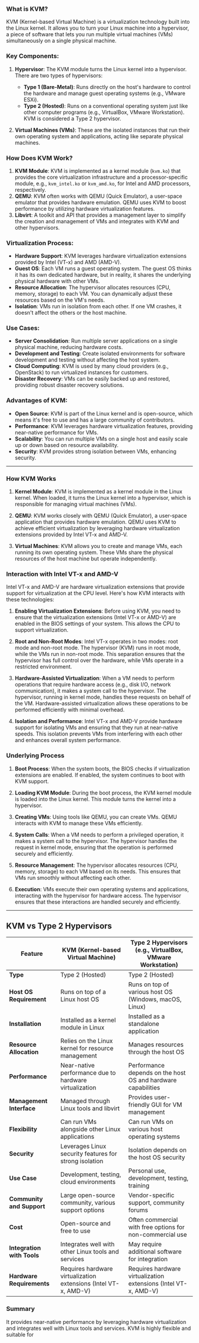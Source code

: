 

### What is KVM?
KVM (Kernel-based Virtual Machine) is a virtualization technology built into the Linux kernel. It allows you to turn your Linux machine into a hypervisor, a piece of software that lets you run multiple virtual machines (VMs) simultaneously on a single physical machine.

### Key Components:
1. **Hypervisor**: The KVM module turns the Linux kernel into a hypervisor. There are two types of hypervisors:
   - **Type 1 (Bare-Metal)**: Runs directly on the host's hardware to control the hardware and manage guest operating systems (e.g., VMware ESXi).
   - **Type 2 (Hosted)**: Runs on a conventional operating system just like other computer programs (e.g., VirtualBox, VMware Workstation). KVM is considered a Type 2 hypervisor.

2. **Virtual Machines (VMs)**: These are the isolated instances that run their own operating system and applications, acting like separate physical machines.

### How Does KVM Work?
1. **KVM Module**: KVM is implemented as a kernel module (`kvm.ko`) that provides the core virtualization infrastructure and a processor-specific module, e.g., `kvm_intel.ko` or `kvm_amd.ko`, for Intel and AMD processors, respectively.
2. **QEMU**: KVM often works with QEMU (Quick Emulator), a user-space emulator that provides hardware emulation. QEMU uses KVM to boost performance by utilizing hardware virtualization features.
3. **Libvirt**: A toolkit and API that provides a management layer to simplify the creation and management of VMs and integrates with KVM and other hypervisors.

### Virtualization Process:
- **Hardware Support**: KVM leverages hardware virtualization extensions provided by Intel (VT-x) and AMD (AMD-V).
- **Guest OS**: Each VM runs a guest operating system. The guest OS thinks it has its own dedicated hardware, but in reality, it shares the underlying physical hardware with other VMs.
- **Resource Allocation**: The hypervisor allocates resources (CPU, memory, storage) to each VM. You can dynamically adjust these resources based on the VM's needs.
- **Isolation**: VMs run in isolation from each other. If one VM crashes, it doesn't affect the others or the host machine.

### Use Cases:
- **Server Consolidation**: Run multiple server applications on a single physical machine, reducing hardware costs.
- **Development and Testing**: Create isolated environments for software development and testing without affecting the host system.
- **Cloud Computing**: KVM is used by many cloud providers (e.g., OpenStack) to run virtualized instances for customers.
- **Disaster Recovery**: VMs can be easily backed up and restored, providing robust disaster recovery solutions.

### Advantages of KVM:
- **Open Source**: KVM is part of the Linux kernel and is open-source, which means it's free to use and has a large community of contributors.
- **Performance**: KVM leverages hardware virtualization features, providing near-native performance for VMs.
- **Scalability**: You can run multiple VMs on a single host and easily scale up or down based on resource availability.
- **Security**: KVM provides strong isolation between VMs, enhancing security.

---

### How KVM Works

1. **Kernel Module**: KVM is implemented as a kernel module in the Linux kernel. When loaded, it turns the Linux kernel into a hypervisor, which is responsible for managing virtual machines (VMs).

2. **QEMU**: KVM works closely with QEMU (Quick Emulator), a user-space application that provides hardware emulation. QEMU uses KVM to achieve efficient virtualization by leveraging hardware virtualization extensions provided by Intel VT-x and AMD-V.

3. **Virtual Machines**: KVM allows you to create and manage VMs, each running its own operating system. These VMs share the physical resources of the host machine but operate independently.

### Interaction with Intel VT-x and AMD-V

Intel VT-x and AMD-V are hardware virtualization extensions that provide support for virtualization at the CPU level. Here's how KVM interacts with these technologies:

1. **Enabling Virtualization Extensions**: Before using KVM, you need to ensure that the virtualization extensions (Intel VT-x or AMD-V) are enabled in the BIOS settings of your system. This allows the CPU to support virtualization.

2. **Root and Non-Root Modes**: Intel VT-x operates in two modes: root mode and non-root mode. The hypervisor (KVM) runs in root mode, while the VMs run in non-root mode. This separation ensures that the hypervisor has full control over the hardware, while VMs operate in a restricted environment.

3. **Hardware-Assisted Virtualization**: When a VM needs to perform operations that require hardware access (e.g., disk I/O, network communication), it makes a system call to the hypervisor. The hypervisor, running in kernel mode, handles these requests on behalf of the VM. Hardware-assisted virtualization allows these operations to be performed efficiently with minimal overhead.

4. **Isolation and Performance**: Intel VT-x and AMD-V provide hardware support for isolating VMs and ensuring that they run at near-native speeds. This isolation prevents VMs from interfering with each other and enhances overall system performance.

### Underlying Process

1. **Boot Process**: When the system boots, the BIOS checks if virtualization extensions are enabled. If enabled, the system continues to boot with KVM support.

2. **Loading KVM Module**: During the boot process, the KVM kernel module is loaded into the Linux kernel. This module turns the kernel into a hypervisor.

3. **Creating VMs**: Using tools like QEMU, you can create VMs. QEMU interacts with KVM to manage these VMs efficiently.

4. **System Calls**: When a VM needs to perform a privileged operation, it makes a system call to the hypervisor. The hypervisor handles the request in kernel mode, ensuring that the operation is performed securely and efficiently.

5. **Resource Management**: The hypervisor allocates resources (CPU, memory, storage) to each VM based on its needs. This ensures that VMs run smoothly without affecting each other.

6. **Execution**: VMs execute their own operating systems and applications, interacting with the hypervisor for hardware access. The hypervisor ensures that these interactions are handled securely and efficiently.

---

## KVM vs Type 2 Hypervisors

| Feature                     | KVM (Kernel-based Virtual Machine) | Type 2 Hypervisors (e.g., VirtualBox, VMware Workstation) |
|-----------------------------|-----------------------------------|---------------------------------------------------------|
| **Type**                    | Type 2 (Hosted)                   | Type 2 (Hosted)                                         |
| **Host OS Requirement**     | Runs on top of a Linux host OS    | Runs on top of various host OS (Windows, macOS, Linux)  |
| **Installation**            | Installed as a kernel module in Linux | Installed as a standalone application                   |
| **Resource Allocation**     | Relies on the Linux kernel for resource management | Manages resources through the host OS                   |
| **Performance**             | Near-native performance due to hardware virtualization | Performance depends on the host OS and hardware capabilities |
| **Management Interface**    | Managed through Linux tools and libvirt | Provides user-friendly GUI for VM management            |
| **Flexibility**             | Can run VMs alongside other Linux applications | Can run VMs on various host operating systems           |
| **Security**                | Leverages Linux security features for strong isolation | Isolation depends on the host OS security               |
| **Use Case**                | Development, testing, cloud environments | Personal use, development, testing, training            |
| **Community and Support**   | Large open-source community, various support options | Vendor-specific support, community forums               |
| **Cost**                    | Open-source and free to use       | Often commercial with free options for non-commercial use |
| **Integration with Tools**  | Integrates well with other Linux tools and services | May require additional software for integration         |
| **Hardware Requirements**   | Requires hardware virtualization extensions (Intel VT-x, AMD-V) | Requires hardware virtualization extensions (Intel VT-x, AMD-V) |

### Summary

 It provides near-native performance by leveraging hardware virtualization and integrates well with Linux tools and services. KVM is highly flexible and suitable for 



